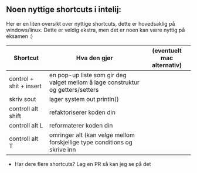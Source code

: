 ## Noen nyttige shortcuts i intelij: 

Her er en liten oversikt over nyttige shortcuts, dette er hovedsaklig på windows/linux. Dette er veldig ekstra, men det er noen kan være nyttig på eksamen :)


| **Shortcut**             | **Hva den gjør**                                                                | (eventuelt mac alternativ) |
|--------------------------|---------------------------------------------------------------------------------|----------------------------|
| control + shit  + insert | en pop-up liste som gir deg valget mellom å lage construktur og getters/setters |                            |
| skriv sout               | lager system out println()                                                      |                            |
| controll alt shift       | refaktoriserer koden din                                                        |                            |
| controll alt L           | reformaterer koden din                                                          ||
| controll alt T | omringer alt (kan velge mellom forskjellige type conditions og skrive inn       |

 - Har dere flere shortcuts? Lag en PR så kan jeg se på det
